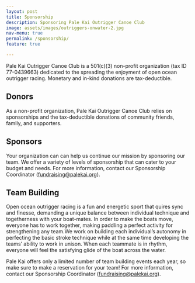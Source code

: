 ```yaml
---
layout: post
title: Sponsorship
description: Sponsoring Pale Kai Outrigger Canoe Club
image: assets/images/outriggers-onwater-2.jpg
nav-menu: true
permalink: /sponsorship/
feature: true

---
```


Pale Kai Outrigger Canoe Club is a 501(c)(3) non-profit organization (tax ID 77-0439663) dedicated to the spreading the enjoyment of open ocean outrigger racing. Monetary and in-kind donations are tax-deductible.

## Donors

As a non-profit organization, Pale Kai Outrigger Canoe Club relies on sponsorships and the tax-deductible donations of community friends, family, and supporters.

<!--
Uncomment the top button link if you want donations to go into our "general fund"
(not that the Treasurer actually keeps separate accounts). Uncomment the bottom
button link if you want donations to be applied to our canoe campaign.
-->

<!-- 
<a id='gfm-charity-donate-link' style='background-color:#7851a9; color: white; border-radius: 4px; padding: 12px 24px; display: inline-block; text-decoration: none; vertical-align: middle; font-size: 16px; font-family: Open Sans,sans-serif; line-height: 24px' role='button' href='https://charity.gofundme.com/o/en/donate-widget/4973'>Donate Now</a>
-->

<!--
As of December 2021, PKO is no longer reflected in IRS database as an approved
non-profit; Until this is resolved (Nancy is working on it), we can no longer
receive funds from either organization; Commenting out both sections to avoid
confusion.

<a id='gfm-charity-donate-link' style='background-color:#7851a9; color: white; border-radius: 4px; padding: 12px 24px; display: inline-block; text-decoration: none; vertical-align: middle; font-size: 16px; font-family: Open Sans,sans-serif; line-height: 24px' role='button' href='https://charity.gofundme.com/donate/project/unlimited-canoes/palekaioutrigger'>Donate Now</a>

## Amazon Smile

Do you shop at Amazon? When you shop at <a href="https://smile.amazon.com/ch/77-0439663">smile.amazon.com</a>, Amazon donates 0.5% of your eligible purchases to the charity of your choice at no extra cost to you.

-->

<!--
Amazon provides a 310x256 "banner" which promotes using Amazon Smile to
support PKO. I decided to use a simple button modeled on the GoFundMe
button above. Uncomment whichever you prefer.
-->

<!--
<div id="amznCharityBanner"><script type="text/javascript">(function() {var iFrame = document.createElement('iframe'); iFrame.style.display = 'none'; iFrame.style.border = "none"; iFrame.width = 310; iFrame.height = 256; iFrame.setAttribute && iFrame.setAttribute('scrolling', 'no'); iFrame.setAttribute('frameborder', '0'); setTimeout(function() {var contents = (iFrame.contentWindow) ? iFrame.contentWindow : (iFrame.contentDocument.document) ? iFrame.contentDocument.document : iFrame.contentDocument; contents.document.open(); contents.document.write(decodeURIComponent("%3Cdiv%20id%3D%22amznCharityBannerInner%22%3E%3Ca%20href%3D%22https%3A%2F%2Fsmile.amazon.com%2Fch%2F77-0439663%22%20target%3D%22_blank%22%3E%3Cdiv%20class%3D%22text%22%20height%3D%22%22%3E%3Cdiv%20class%3D%22support-wrapper%22%3E%3Cdiv%20class%3D%22support%22%20style%3D%22font-size%3A%2025px%3B%20line-height%3A%2028px%3B%20margin-top%3A%2015px%3B%20margin-bottom%3A%2015px%3B%22%3ESupport%20%3Cspan%20id%3D%22charity-name%22%20style%3D%22display%3A%20inline-block%3B%22%3EPale%20Kai%20Outrigger.%3C%2Fspan%3E%3C%2Fdiv%3E%3C%2Fdiv%3E%3Cp%20class%3D%22when-shop%22%3EWhen%20you%20shop%20at%20%3Cb%3Esmile.amazon.com%2C%3C%2Fb%3E%3C%2Fp%3E%3Cp%20class%3D%22donates%22%3EAmazon%20donates.%3C%2Fp%3E%3C%2Fdiv%3E%3C%2Fa%3E%3C%2Fdiv%3E%3Cstyle%3E%23amznCharityBannerInner%7Bbackground-image%3Aurl(https%3A%2F%2Fm.media-amazon.com%2Fimages%2FG%2F01%2Fx-locale%2Fpaladin%2Fcharitycentral%2Fbanner-background-image._CB485922134_.png)%3Bwidth%3A300px%3Bheight%3A250px%3Bposition%3Arelative%7D%23amznCharityBannerInner%20a%7Bdisplay%3Ablock%3Bwidth%3A100%25%3Bheight%3A100%25%3Bposition%3Arelative%3Bcolor%3A%23000%3Btext-decoration%3Anone%7D.text%7Bposition%3Aabsolute%3Btop%3A20px%3Bleft%3A15px%3Bright%3A15px%3Bbottom%3A100px%7D.support-wrapper%7Boverflow%3Ahidden%3Bmax-height%3A86px%7D.support%7Bfont-family%3AArial%2Csans%3Bfont-weight%3A700%3Bline-height%3A28px%3Bfont-size%3A25px%3Bcolor%3A%23333%3Btext-align%3Acenter%3Bmargin%3A0%3Bpadding%3A0%3Bbackground%3A0%200%7D.when-shop%7Bfont-family%3AArial%2Csans%3Bfont-size%3A15px%3Bfont-weight%3A400%3Bline-height%3A25px%3Bcolor%3A%23333%3Btext-align%3Acenter%3Bmargin%3A0%3Bpadding%3A0%3Bbackground%3A0%200%7D.donates%7Bfont-family%3AArial%2Csans%3Bfont-size%3A15px%3Bfont-weight%3A400%3Bline-height%3A21px%3Bcolor%3A%23333%3Btext-align%3Acenter%3Bmargin%3A0%3Bpadding%3A0%3Bbackground%3A0%200%7D%3C%2Fstyle%3E")); contents.document.close(); iFrame.style.display = 'block';}); document.getElementById('amznCharityBanner').appendChild(iFrame); })(); </script></div>
-->

<!-- Commenting out button until IRS situation is resolved
<a id='amznCharityButton' style='background-color:#ff9900; color: black; border-radius: 4px; padding: 12px 24px; display: inline-block; text-decoration: none; vertical-align: middle; font-size: 16px; font-family: Open Sans,sans-serif; font-weight: 400; line-height: 24px' role='button' href='https://smile.amazon.com/ch/77-0439663'>Go to smile.amazon.com</a>
-->

## Sponsors

Your organization can can help us continue our mission by sponsoring our team. We offer a variety of levels of sponsorship that can cater to your budget and needs. For more information, contact our Sponsorship Coordinator ([fundraising@palekai.org](mailto:fundraising@palekai.org?subject=[Pale%20Kai]%20Sponsorship%20Inquiry)).

## Team Building

Open ocean outrigger racing is a fun and energetic sport that quires sync and finesse, demanding a unique balance between individual technique and togetherness with your boat-mates. In order to make the boats move, everyone has to work together, making paddling a perfect activity for strengthening any team.We work on building each individual’s autonomy in perfecting the basic stroke technique while at the same time developing the teams’ ability to work in unison. When each teammate is in rhythm, everyone will feel the satisfying glide of the boat across the water.

Pale Kai offers only a limited number of team building events each year, so make sure to make a reservation for your team!  For more information, contact our Sponsorship Coordinator ([fundraising@palekai.org](mailto:fundraising@palekai.org?subject=[Pale%20Kai]%20Team%20Building%20Inquiry)).